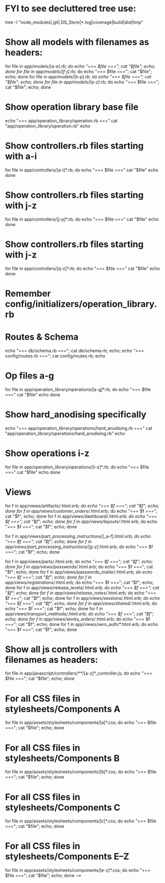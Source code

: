 # FYI to see decluttered tree use:
tree -I "node_modules|.git|.DS_Store|*.log|coverage|build|dist|tmp"
# Show all models with filenames as headers:
for file in app/models/[a-e]*.rb; do echo "=== $file ==="; cat "$file"; echo; done
for file in app/models/[f-j]*.rb; do echo "=== $file ==="; cat "$file"; echo; done
for file in app/models/[k-p]*.rb; do echo "=== $file ==="; cat "$file"; echo; done
for file in app/models/[q-z]*.rb; do echo "=== $file ==="; cat "$file"; echo; done

# Show operation library base file
echo "=== app/operation_library/operation.rb ==="
cat "app/operation_library/operation.rb"
echo

# Show controllers.rb files starting with a-i
for file in app/controllers/[a-i]*.rb; do
  echo "=== $file ==="
  cat "$file"
  echo
done

# Show controllers.rb files starting with j-z
for file in app/controllers/[j-p]*.rb; do
  echo "=== $file ==="
  cat "$file"
  echo
done

# Show controllers.rb files starting with j-z
for file in app/controllers/[q-z]*.rb; do
  echo "=== $file ==="
  cat "$file"
  echo
done

# Remember config/initializers/operation_library.rb

# Routes & Schema
echo "=== db/schema.rb ==="; cat db/schema.rb; echo; echo "=== config/routes.rb ==="; cat config/routes.rb; echo

# Op files a-g
for file in app/operation_library/operations/[a-g]*.rb; do
  echo "=== $file ==="
  cat "$file"
  echo
done

# Show hard_anodising specifically
echo "=== app/operation_library/operations/hard_anodising.rb ==="
cat "app/operation_library/operations/hard_anodising.rb"
echo


# Show operations i-z
for file in app/operation_library/operations/[i-z]*.rb; do
  echo "=== $file ==="
  cat "$file"
  echo
done

# Views
for f in app/views/artifacts/*.html.erb; do echo "=== $f ==="; cat "$f"; echo; done
for f in app/views/customer_orders/*.html.erb; do echo "=== $f ==="; cat "$f"; echo; done
for f in app/views/dashboard/*.html.erb; do echo "=== $f ==="; cat "$f"; echo; done
for f in app/views/layouts/*.html.erb; do echo "=== $f ==="; cat "$f"; echo; done

for f in app/views/part_processing_instructions/[_a-f]*.html.erb; do echo "=== $f ==="; cat "$f"; echo; done
for f in app/views/part_processing_instructions/[g-z]*.html.erb; do echo "=== $f ==="; cat "$f"; echo; done

for f in app/views/parts/*.html.erb; do echo "=== $f ==="; cat "$f"; echo; done
for f in app/views/passwords/*.html.erb; do echo "=== $f ==="; cat "$f"; echo; done
for f in app/views/passwords_mailer/*.html.erb; do echo "=== $f ==="; cat "$f"; echo; done
for f in app/views/registrations/*.html.erb; do echo "=== $f ==="; cat "$f"; echo; done
for f in app/views/release_levels/*.html.erb; do echo "=== $f ==="; cat "$f"; echo; done
for f in app/views/release_notes/*.html.erb; do echo "=== $f ==="; cat "$f"; echo; done
for f in app/views/sessions/*.html.erb; do echo "=== $f ==="; cat "$f"; echo; done
for f in app/views/shared/*.html.erb; do echo "=== $f ==="; cat "$f"; echo; done
for f in app/views/transport_methods/*.html.erb; do echo "=== $f ==="; cat "$f"; echo; done
for f in app/views/works_orders/*.html.erb; do echo "=== $f ==="; cat "$f"; echo; done
for f in app/views/xero_auth/*.html.erb; do echo "=== $f ==="; cat "$f"; echo; done

# Show all js controllers with filenames as headers:
for file in app/javascript/controllers/**/[a-z]*_controller.js; do echo "=== $file ==="; cat "$file"; echo; done


<!-- # See the helpers
for file in app/helpers/*.rb; do echo "=== $file ==="; cat "$file"; echo; done -->
<!-- # See the logic classes for recovery tracking
for file in app/logic/*.rb; do echo "=== $file ==="; cat "$file"; echo; done -->



# For all CSS files in stylesheets/Components A
for file in app/assets/stylesheets/components/[a]*.css; do echo "=== $file ==="; cat "$file"; echo; done
# For all CSS files in stylesheets/Components B
for file in app/assets/stylesheets/components/[b]*.css; do echo "=== $file ==="; cat "$file"; echo; done
# For all CSS files in stylesheets/Components C
for file in app/assets/stylesheets/components/[c]*.css; do echo "=== $file ==="; cat "$file"; echo; done
# For all CSS files in stylesheets/Components E–Z
for file in app/assets/stylesheets/components/[e-z]*.css; do echo "=== $file ==="; cat "$file"; echo; done -->
